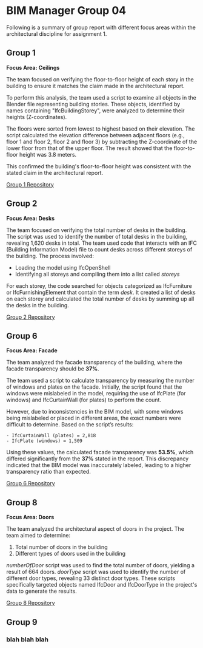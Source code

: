 # BIM Manager Group 04

Following is a summary of group report with different focus areas within the architectural discipline for assignment 1.  

## Group 1

**Focus Area: Ceilings**

The team focused on verifying the floor-to-floor height of each story in the building to ensure it matches the claim made in the architectural report.

To perform this analysis, the team used a script to examine all objects in the Blender file representing building stories. These objects, identified by names containing "IfcBuildingStorey", were analyzed to determine their heights (Z-coordinates).

The floors were sorted from lowest to highest based on their elevation. The script calculated the elevation difference between adjacent floors (e.g., floor 1 and floor 2, floor 2 and floor 3) by subtracting the Z-coordinate of the lower floor from that of the upper floor. The result showed that the floor-to-floor height was 3.8 meters.

This confirmed the building's floor-to-floor height was consistent with the stated claim in the architectural report.

[Group 1 Repository](https://github.com/Navairax/Group1)

## Group 2

**Focus Area: Desks**

The team focused on verifying the total number of desks in the building. The script was used to identify the number of total desks in the building, revealing 1,620 desks in total. The team used code that interacts with an IFC (Building Information Model) file to count desks across different storeys of the building. The process involved:

- Loading the model using IfcOpenShell
- Identifying all storeys and compiling them into a list called *storeys*

For each storey, the code searched for objects categorized as IfcFurniture or IfcFurnishingElement that contain the term *desk*. It created a list of desks on each storey and calculated the total number of desks by summing up all the desks in the building.

[Group 2 Repository](https://github.com/JohnDope90/Group2)

## Group 6

**Focus Area: Facade**

The team analyzed the facade transparency of the building, where the facade transparency should be **37%**.

The team used a script to calculate transparency by measuring the number of windows and plates on the facade. Initially, the script found that the windows were mislabeled in the model, requiring the use of IfcPlate (for windows) and IfcCurtainWall (for plates) to perform the count.

However, due to inconsistencies in the BIM model, with some windows being mislabeled or placed in different areas, the exact numbers were difficult to determine. Based on the script’s results:

    - IfcCurtainWall (plates) = 2,818
    - IfcPlate (windows) = 1,509

Using these values, the calculated facade transparency was **53.5%**, which differed significantly from the **37%** stated in the report. This discrepancy indicated that the BIM model was inaccurately labeled, leading to a higher transparency ratio than expected.

[Group 6 Repository](https://github.com/Raghadhamza/Group6)

## Group 8

**Focus Area: Doors**

The team analyzed the architectural aspect of doors in the project. The team aimed to determine:

1. Total number of doors in the building
2. Different types of doors used in the building

*numberOfDoor* script was used to find the total number of doors, yielding a result of 664 doors. *doorType* script was used to identify the number of different door types, revealing 33 distinct door types. These scripts specifically targeted objects named IfcDoor and IfcDoorType in the project's data to generate the results.

[Group 8 Repository](https://github.com/Ajad2024/Group8)


## Group 9
### blah blah blah